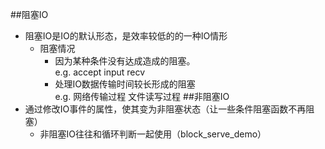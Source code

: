 ##阻塞IO
- 阻塞IO是IO的默认形态，是效率较低的的一种IO情形
    - 阻塞情况
        - 因为某种条件没有达成造成的阻塞。  
        e.g. accept input recv
        - 处理IO数据传输时间较长形成的阻塞     
        e.g. 网络传输过程 文件读写过程
##非阻塞IO
- 通过修改IO事件的属性，使其变为非阻塞状态（让一些条件阻塞函数不再阻塞）
    - 非阻塞IO往往和循环判断一起使用（block_serve_demo）


    
        
     

    